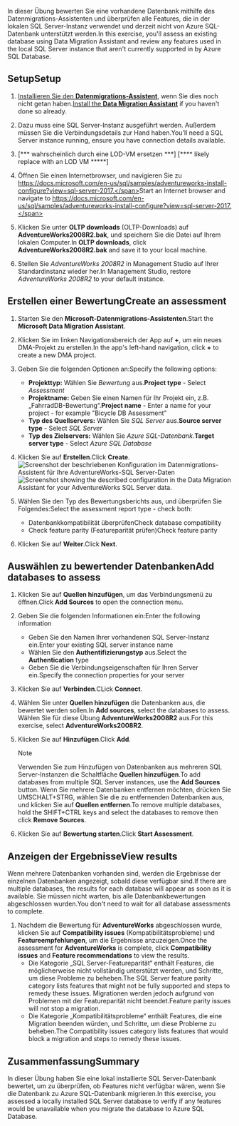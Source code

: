 <span data-ttu-id="f0a12-101">In dieser Übung bewerten Sie eine vorhandene Datenbank mithilfe des Datenmigrations-Assistenten und überprüfen alle Features, die in der lokalen SQL Server-Instanz verwendet und derzeit nicht von Azure SQL-Datenbank unterstützt werden.</span><span class="sxs-lookup"><span data-stu-id="f0a12-101">In this exercise, you'll assess an existing database using Data Migration Assistant and review any features used in the local SQL Server instance that aren't currently supported in by Azure SQL Database.</span></span>

## <a name="setup"></a><span data-ttu-id="f0a12-102">Setup</span><span class="sxs-lookup"><span data-stu-id="f0a12-102">Setup</span></span>

1. <span data-ttu-id="f0a12-103">[Installieren Sie den **Datenmigrations-Assistent**](https://www.microsoft.com/en-us/download/details.aspx?id=53595), wenn Sie dies noch nicht getan haben.</span><span class="sxs-lookup"><span data-stu-id="f0a12-103">[Install the **Data Migration Assistant**](https://www.microsoft.com/en-us/download/details.aspx?id=53595) if you haven't done so already.</span></span>

1. <span data-ttu-id="f0a12-104">Dazu muss eine SQL Server-Instanz ausgeführt werden. Außerdem müssen Sie die Verbindungsdetails zur Hand haben.</span><span class="sxs-lookup"><span data-stu-id="f0a12-104">You'll need a SQL Server instance running, ensure you have connection details available.</span></span>
1. <span data-ttu-id="f0a12-105">[\*\*\* wahrscheinlich durch eine LOD-VM ersetzen \*\*\*] <!-- TODO: --></span><span class="sxs-lookup"><span data-stu-id="f0a12-105">[\*\*\*\* likely replace with an LOD VM \*\*\*\*\*] <!-- TODO: --></span></span>

1. <span data-ttu-id="f0a12-106">Öffnen Sie einen Internetbrowser, und navigieren Sie zu https://docs.microsoft.com/en-us/sql/samples/adventureworks-install-configure?view=sql-server-2017.</span><span class="sxs-lookup"><span data-stu-id="f0a12-106">Start an Internet browser and navigate to https://docs.microsoft.com/en-us/sql/samples/adventureworks-install-configure?view=sql-server-2017.</span></span>

1. <span data-ttu-id="f0a12-107">Klicken Sie unter **OLTP downloads** (OLTP-Downloads) auf **AdventureWorks2008R2.bak**, und speichern Sie die Datei auf Ihrem lokalen Computer.</span><span class="sxs-lookup"><span data-stu-id="f0a12-107">In **OLTP downloads**, click **AdventureWorks2008R2.bak** and save it to your local machine.</span></span>

1. <span data-ttu-id="f0a12-108">Stellen Sie *AdventureWorks 2008R2* in Management Studio auf Ihrer Standardinstanz wieder her.</span><span class="sxs-lookup"><span data-stu-id="f0a12-108">In Management Studio, restore *AdventureWorks 2008R2* to your default instance.</span></span>

## <a name="create-an-assessment"></a><span data-ttu-id="f0a12-109">Erstellen einer Bewertung</span><span class="sxs-lookup"><span data-stu-id="f0a12-109">Create an assessment</span></span>

1. <span data-ttu-id="f0a12-110">Starten Sie den **Microsoft-Datenmigrations-Assistenten**.</span><span class="sxs-lookup"><span data-stu-id="f0a12-110">Start the **Microsoft Data Migration Assistant**.</span></span>

1. <span data-ttu-id="f0a12-111">Klicken Sie im linken Navigationsbereich der App auf __+__, um ein neues DMA-Projekt zu erstellen.</span><span class="sxs-lookup"><span data-stu-id="f0a12-111">In the app's left-hand navigation, click __+__ to create a new DMA project.</span></span>

1. <span data-ttu-id="f0a12-112">Geben Sie die folgenden Optionen an:</span><span class="sxs-lookup"><span data-stu-id="f0a12-112">Specify the following options:</span></span>
    - <span data-ttu-id="f0a12-113">**Projekttyp:** Wählen Sie *Bewertung* aus.</span><span class="sxs-lookup"><span data-stu-id="f0a12-113">**Project type** - Select *Assessment*</span></span>
    - <span data-ttu-id="f0a12-114">**Projektname:** Geben Sie einen Namen für Ihr Projekt ein, z.B. „FahrradDB-Bewertung“.</span><span class="sxs-lookup"><span data-stu-id="f0a12-114">**Project name** - Enter a name for your project - for example "Bicycle DB Assessment"</span></span>
    - <span data-ttu-id="f0a12-115">**Typ des Quellservers:** Wählen Sie *SQL Server* aus.</span><span class="sxs-lookup"><span data-stu-id="f0a12-115">**Source server type** - Select *SQL Server*</span></span>
    - <span data-ttu-id="f0a12-116">**Typ des Zielservers:** Wählen Sie *Azure SQL-Datenbank*.</span><span class="sxs-lookup"><span data-stu-id="f0a12-116">**Target server type** - Select *Azure SQL Database*</span></span>

1. <span data-ttu-id="f0a12-117">Klicken Sie auf **Erstellen**.</span><span class="sxs-lookup"><span data-stu-id="f0a12-117">Click **Create**.</span></span>
    <span data-ttu-id="f0a12-118">![Screenshot der beschriebenen Konfiguration im Datenmigrations-Assistent für Ihre AdventureWorks-SQL Server-Daten](../media-draft/3-create-assessment.png)</span><span class="sxs-lookup"><span data-stu-id="f0a12-118">![Screenshot showing the described configuration in the Data Migration Assistant for your AdventureWorks SQL Server data.](../media-draft/3-create-assessment.png)</span></span>

1. <span data-ttu-id="f0a12-119">Wählen Sie den Typ des Bewertungsberichts aus, und überprüfen Sie Folgendes:</span><span class="sxs-lookup"><span data-stu-id="f0a12-119">Select the assessment report type - check both:</span></span>
    - <span data-ttu-id="f0a12-120">Datenbankkompatibilität überprüfen</span><span class="sxs-lookup"><span data-stu-id="f0a12-120">Check database compatibility</span></span>
    - <span data-ttu-id="f0a12-121">Check feature parity (Featureparität prüfen)</span><span class="sxs-lookup"><span data-stu-id="f0a12-121">Check feature parity</span></span>

1. <span data-ttu-id="f0a12-122">Klicken Sie auf **Weiter**.</span><span class="sxs-lookup"><span data-stu-id="f0a12-122">Click **Next**.</span></span>

## <a name="add-databases-to-assess"></a><span data-ttu-id="f0a12-123">Auswählen zu bewertender Datenbanken</span><span class="sxs-lookup"><span data-stu-id="f0a12-123">Add databases to assess</span></span>

1. <span data-ttu-id="f0a12-124">Klicken Sie auf **Quellen hinzufügen**, um das Verbindungsmenü zu öffnen.</span><span class="sxs-lookup"><span data-stu-id="f0a12-124">Click **Add Sources** to open the connection menu.</span></span>
2. <span data-ttu-id="f0a12-125">Geben Sie die folgenden Informationen ein:</span><span class="sxs-lookup"><span data-stu-id="f0a12-125">Enter the following information</span></span>
    - <span data-ttu-id="f0a12-126">Geben Sie den Namen Ihrer vorhandenen SQL Server-Instanz ein.</span><span class="sxs-lookup"><span data-stu-id="f0a12-126">Enter your existing SQL server instance name</span></span>
    - <span data-ttu-id="f0a12-127">Wählen Sie den **Authentifizierungstyp** aus.</span><span class="sxs-lookup"><span data-stu-id="f0a12-127">Select the **Authentication** type</span></span>
    - <span data-ttu-id="f0a12-128">Geben Sie die Verbindungseigenschaften für Ihren Server ein.</span><span class="sxs-lookup"><span data-stu-id="f0a12-128">Specify the connection properties for your server</span></span>
3. <span data-ttu-id="f0a12-129">Klicken Sie auf **Verbinden**.</span><span class="sxs-lookup"><span data-stu-id="f0a12-129">CLick **Connect**.</span></span>
4. <span data-ttu-id="f0a12-130">Wählen Sie unter **Quellen hinzufügen** die Datenbanken aus, die bewertet werden sollen.</span><span class="sxs-lookup"><span data-stu-id="f0a12-130">In **Add sources**, select the databases to assess.</span></span> <span data-ttu-id="f0a12-131">Wählen Sie für diese Übung **AdventureWorks2008R2** aus.</span><span class="sxs-lookup"><span data-stu-id="f0a12-131">For this exercise, select **AdventureWorks2008R2**.</span></span>
5. <span data-ttu-id="f0a12-132">Klicken Sie auf **Hinzufügen**.</span><span class="sxs-lookup"><span data-stu-id="f0a12-132">Click **Add**.</span></span>
    > [!NOTE]
    > <span data-ttu-id="f0a12-133">Verwenden Sie zum Hinzufügen von Datenbanken aus mehreren SQL Server-Instanzen die Schaltfläche **Quellen hinzufügen**.</span><span class="sxs-lookup"><span data-stu-id="f0a12-133">To add databases from multiple SQL Server instances, use the **Add Sources** button.</span></span> <span data-ttu-id="f0a12-134">Wenn Sie mehrere Datenbanken entfernen möchten, drücken Sie UMSCHALT+STRG, wählen Sie die zu entfernenden Datenbanken aus, und klicken Sie auf **Quellen entfernen**.</span><span class="sxs-lookup"><span data-stu-id="f0a12-134">To remove multiple databases, hold the SHIFT+CTRL keys and select the databases to remove then click **Remove Sources**.</span></span>

6. <span data-ttu-id="f0a12-135">Klicken Sie auf **Bewertung starten**.</span><span class="sxs-lookup"><span data-stu-id="f0a12-135">Click **Start Assessment**.</span></span>

## <a name="view-results"></a><span data-ttu-id="f0a12-136">Anzeigen der Ergebnisse</span><span class="sxs-lookup"><span data-stu-id="f0a12-136">View results</span></span>

<span data-ttu-id="f0a12-137">Wenn mehrere Datenbanken vorhanden sind, werden die Ergebnisse der einzelnen Datenbanken angezeigt, sobald diese verfügbar sind.</span><span class="sxs-lookup"><span data-stu-id="f0a12-137">If there are multiple databases, the results for each database will appear as soon as it is available.</span></span> <span data-ttu-id="f0a12-138">Sie müssen nicht warten, bis alle Datenbankbewertungen abgeschlossen wurden.</span><span class="sxs-lookup"><span data-stu-id="f0a12-138">You don't need to wait for all database assessments to complete.</span></span>

1. <span data-ttu-id="f0a12-139">Nachdem die Bewertung für **AdventureWorks** abgeschlossen wurde, klicken Sie auf **Compatibility issues** (Kompatibilitätsprobleme) und **Featureempfehlungen**, um die Ergebnisse anzuzeigen.</span><span class="sxs-lookup"><span data-stu-id="f0a12-139">Once the assessment for **AdventureWorks** is complete, click **Compatibility issues** and **Feature recommendations** to view the results.</span></span>
    - <span data-ttu-id="f0a12-140">Die Kategorie „SQL Server-Featureparität“ enthält Features, die möglicherweise nicht vollständig unterstützt werden, und Schritte, um diese Probleme zu beheben.</span><span class="sxs-lookup"><span data-stu-id="f0a12-140">The SQL Server feature parity category lists features that might not be fully supported and steps to remedy these issues.</span></span> <span data-ttu-id="f0a12-141">Migrationen werden jedoch aufgrund von Problemen mit der Featureparität nicht beendet.</span><span class="sxs-lookup"><span data-stu-id="f0a12-141">Feature parity issues will not stop a migration.</span></span>
    - <span data-ttu-id="f0a12-142">Die Kategorie „Kompatibilitätsprobleme“ enthält Features, die eine Migration beenden würden, und Schritte, um diese Probleme zu beheben.</span><span class="sxs-lookup"><span data-stu-id="f0a12-142">The Compatibility issues category lists features that would block a migration and steps to remedy these issues.</span></span>

## <a name="summary"></a><span data-ttu-id="f0a12-143">Zusammenfassung</span><span class="sxs-lookup"><span data-stu-id="f0a12-143">Summary</span></span>

<span data-ttu-id="f0a12-144">In dieser Übung haben Sie eine lokal installierte SQL Server-Datenbank bewertet, um zu überprüfen, ob Features nicht verfügbar wären, wenn Sie die Datenbank zu Azure SQL-Datenbank migrieren.</span><span class="sxs-lookup"><span data-stu-id="f0a12-144">In this exercise, you assessed a locally installed SQL Server database to verify if any features would be unavailable when you migrate the database to Azure SQL Database.</span></span>